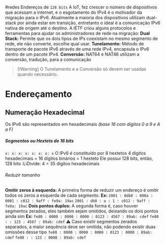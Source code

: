 #redes 
Endereços de `128 bits`
A IoT, fez crescer o número de dispositivos que acessam a internet, e o esgotamento do IPv4 é o motivador da migração para o IPv6.
Atualmente a maioria dos dispositivos utilizam dual-stack por ainda estar em transição, entretanto o ideal é a comunicação IPv6 nativa de origem até o destino.
A IETF criou alguns protocolos e ferramentas para ajudar os administradores de rede na migração:
**Dual Stack:** Permite que os dois tipos de IPs coexistam no mesmo segmento de rede, ele não converte, escolhe qual usar.
**Tunelamento:** Método de transporte de pacote IPv6 através de uma rede IPv4, encapsula o IPv6 dentro de um pacote IPv4.
**Conversão:** NAT64 e NAT46 utilizam a conversão, tradução, para a comunicação

>[!Warning] O Tunelamento e a Conversão só devem ser usadas quando necessário.

# Endereçamento
## Numeração Hexadecimal
Os IPv6 são representados em hexadecimais *(base 16 com dígitos 0 a 9 e A a F)*
##### Segmentos ou Hextets de 16 bits
`x: x: x: x: x: x: x: x` 
O IPv6 é constituído por 8 hextetos 
4 dígitos hexadecimais = 16 dígitos binários = 1 hexteto
Ele possui 128 bits, então, 128 bits :LiDivide: 4 = 35 dígitos hexadecimais
###### Reduzir tamanho
**Omitir zeros à esquerda:** A primeira forma de reduzir um endereço é omitir todos os zeros a esquerda de cada segmento.
**Ex:** 
`2001 : 0db8 : 000a : 0001 : c012 : 9aff : fe9a: 19ac`
`2001 : db8 : a : 1 : c012 : 9aff : fe9a: 19ac`
**Dois pontos duplos:** A segunda forma é, caso houver segmentos zerados, eles também sejam omitidos, deixando os dois pontos ainda sim
**Ex:**
`fe80 : 0000 : 0000 : 0000 : 0123 : 4567 : 89ab: cdef`
`fe80 : : 123 : 4567 : 89ab: cdef`
⚠ Caso existir segmentos zerados separados, a maior sequência deve ser omitida, não podendo existir duas omissões desse tipo
`fe80 : 0000 : 0000 : 0000 : 0123 : 0000 : 89ab: cdef`
`fe80 : : 123 : 0000 : 89ab: cdef`

